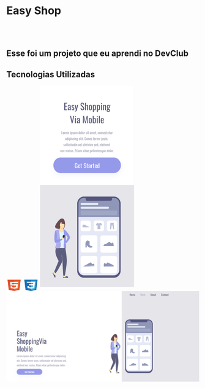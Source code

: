<h1>Easy Shop</h1>
<br>
<br>
<h2>Esse foi um projeto que eu aprendi no DevClub</h2>
<h2>Tecnologias Utilizadas</h2>
  <img align="center" alt="Clay-HTML" height="30" width="40" src="https://raw.githubusercontent.com/devicons/devicon/master/icons/html5/html5-original.svg">
  <img align="center" alt="Clay-CSS" height="30" width="40" src="https://raw.githubusercontent.com/devicons/devicon/master/icons/css3/css3-original.svg">
<img src="https://github.com/ClaysonBravoDev/projeto2/blob/master/img/respansivo.png?raw=true">
<img src="https://github.com/ClaysonBravoDev/projeto2/blob/master/img/proj4.png?raw=true">
